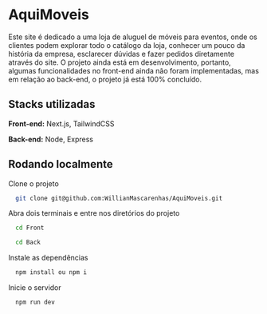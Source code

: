 
# AquiMoveis


Este site é dedicado a uma loja de aluguel de móveis para eventos, onde os clientes podem explorar todo o catálogo da loja, conhecer um pouco da história da empresa, esclarecer dúvidas e fazer pedidos diretamente através do site.
O projeto ainda está em desenvolvimento, portanto, algumas funcionalidades no front-end ainda não foram implementadas, mas em relação ao back-end, o projeto já está 100% concluído.


## Stacks utilizadas

**Front-end:** Next.js, TailwindCSS

**Back-end:** Node, Express


## Rodando localmente

Clone o projeto

```bash
  git clone git@github.com:WillianMascarenhas/AquiMoveis.git
```

Abra dois terminais e entre nos diretórios do projeto

```bash
  cd Front
```
```bash
  cd Back
```

Instale as dependências

```bash
  npm install ou npm i
```

Inicie o servidor

```bash
  npm run dev
```

